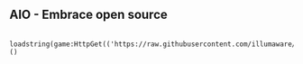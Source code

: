 ## AIO - Embrace open source
######
    loadstring(game:HttpGet(('https://raw.githubusercontent.com/illumaware/c/main/main.lua')))()
